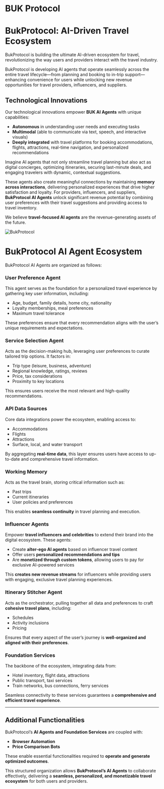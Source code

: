 # BUK Protocol

# BukProtocol: AI-Driven Travel Ecosystem  

BukProtocol is building the ultimate AI-driven ecosystem for travel, revolutionizing the way users and providers interact with the travel industry.  

BukProtocol is developing AI agents that operate seamlessly across the entire travel lifecycle—from planning and booking to in-trip support—enhancing convenience for users while unlocking new revenue opportunities for travel providers, influencers, and suppliers.  

## Technological Innovations  

Our technological innovations empower **BUK AI Agents** with unique capabilities:  
- **Autonomous** in understanding user needs and executing tasks  
- **Multimodal** (able to communicate via text, speech, and interactive visuals)  
- **Deeply integrated** with travel platforms for booking accommodations, flights, attractions, real-time navigation, and personalized recommendations  

Imagine AI agents that not only streamline travel planning but also act as digital concierges, optimizing itineraries, securing last-minute deals, and engaging travelers with dynamic, contextual suggestions.  

These agents also create meaningful connections by maintaining **memory across interactions**, delivering personalized experiences that drive higher satisfaction and loyalty. For providers, influencers, and suppliers, **BukProtocol AI Agents** unlock significant revenue potential by combining user preferences with their travel suggestions and providing access to travel inventory.  

We believe **travel-focused AI agents** are the revenue-generating assets of the future.  

![BukProtocol](https://buk-s3-bucket.s3.ap-south-1.amazonaws.com/images/buk-protocol-ai-agent.webp)

# BukProtocol AI Agent Ecosystem  

BukProtocol AI Agents are organized as follows:  

### **User Preference Agent**  
This agent serves as the foundation for a personalized travel experience by gathering key user information, including:  
- Age, budget, family details, home city, nationality  
- Loyalty memberships, meal preferences  
- Maximum travel tolerance  

These preferences ensure that every recommendation aligns with the user’s unique requirements and expectations.  

### **Service Selection Agent**  
Acts as the decision-making hub, leveraging user preferences to curate tailored trip options. It factors in:  
- Trip type (leisure, business, adventure)  
- Regional knowledge, ratings, reviews  
- Price, tax considerations  
- Proximity to key locations  

This ensures users receive the most relevant and high-quality recommendations.  

### **API Data Sources**  
Core data integrations power the ecosystem, enabling access to:  
- Accommodations  
- Flights  
- Attractions  
- Surface, local, and water transport  

By aggregating **real-time data**, this layer ensures users have access to up-to-date and comprehensive travel information.  

### **Working Memory**  
Acts as the travel brain, storing critical information such as:  
- Past trips  
- Current itineraries  
- User policies and preferences  

This enables **seamless continuity** in travel planning and execution.  

### **Influencer Agents**  
Empower **travel influencers and celebrities** to extend their brand into the digital ecosystem. These agents:  
- Create **alter-ego AI agents** based on influencer travel content  
- Offer users **personalized recommendations and tips**  
- Are **monetized through custom tokens**, allowing users to pay for exclusive AI-powered services  

This **creates new revenue streams** for influencers while providing users with engaging, exclusive travel planning experiences.  

### **Itinerary Stitcher Agent**  
Acts as the orchestrator, pulling together all data and preferences to craft **cohesive travel plans**, including:  
- Schedules  
- Activity inclusions  
- Pricing  

Ensures that every aspect of the user’s journey is **well-organized and aligned with their preferences**.  

### **Foundation Services**  
The backbone of the ecosystem, integrating data from:  
- Hotel inventory, flight data, attractions  
- Public transport, taxi services  
- Train networks, bus connections, ferry services  

Seamless connectivity to these services guarantees a **comprehensive and efficient travel experience**.  

---

## **Additional Functionalities**  
BukProtocol’s **AI Agents and Foundation Services** are coupled with:  
- **Browser Automation**  
- **Price Comparison Bots**  

These enable essential functionalities required to **operate and generate optimized outcomes**.  

This structured organization allows **BukProtocol’s AI Agents** to collaborate effectively, delivering a **seamless, personalized, and monetizable travel ecosystem** for both users and providers.  



